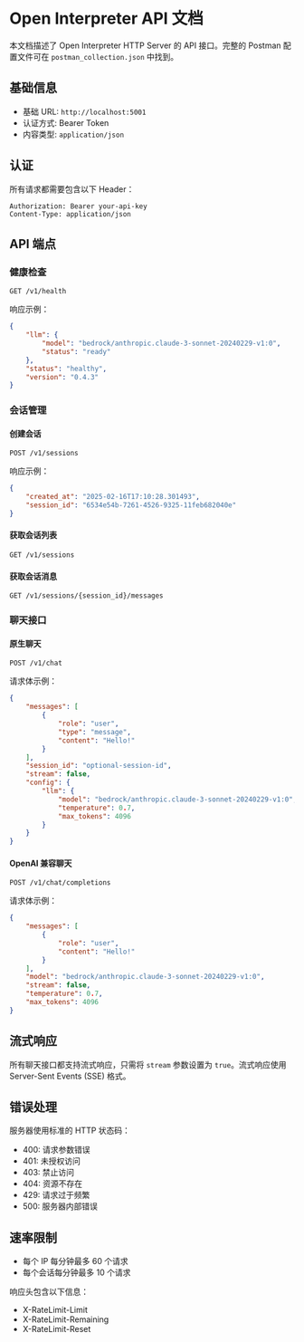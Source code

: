 # Open Interpreter API 文档

本文档描述了 Open Interpreter HTTP Server 的 API 接口。完整的 Postman 配置文件可在 `postman_collection.json` 中找到。

## 基础信息

- 基础 URL: `http://localhost:5001`
- 认证方式: Bearer Token
- 内容类型: `application/json`

## 认证

所有请求都需要包含以下 Header：
```http
Authorization: Bearer your-api-key
Content-Type: application/json
```

## API 端点

### 健康检查

```http
GET /v1/health
```

响应示例：
```json
{
    "llm": {
        "model": "bedrock/anthropic.claude-3-sonnet-20240229-v1:0",
        "status": "ready"
    },
    "status": "healthy",
    "version": "0.4.3"
}
```

### 会话管理

#### 创建会话

```http
POST /v1/sessions
```

响应示例：
```json
{
    "created_at": "2025-02-16T17:10:28.301493",
    "session_id": "6534e54b-7261-4526-9325-11feb682040e"
}
```

#### 获取会话列表

```http
GET /v1/sessions
```

#### 获取会话消息

```http
GET /v1/sessions/{session_id}/messages
```

### 聊天接口

#### 原生聊天

```http
POST /v1/chat
```

请求体示例：
```json
{
    "messages": [
        {
            "role": "user",
            "type": "message",
            "content": "Hello!"
        }
    ],
    "session_id": "optional-session-id",
    "stream": false,
    "config": {
        "llm": {
            "model": "bedrock/anthropic.claude-3-sonnet-20240229-v1:0",
            "temperature": 0.7,
            "max_tokens": 4096
        }
    }
}
```

#### OpenAI 兼容聊天

```http
POST /v1/chat/completions
```

请求体示例：
```json
{
    "messages": [
        {
            "role": "user",
            "content": "Hello!"
        }
    ],
    "model": "bedrock/anthropic.claude-3-sonnet-20240229-v1:0",
    "stream": false,
    "temperature": 0.7,
    "max_tokens": 4096
}
```

## 流式响应

所有聊天接口都支持流式响应，只需将 `stream` 参数设置为 `true`。流式响应使用 Server-Sent Events (SSE) 格式。

## 错误处理

服务器使用标准的 HTTP 状态码：

- 400: 请求参数错误
- 401: 未授权访问
- 403: 禁止访问
- 404: 资源不存在
- 429: 请求过于频繁
- 500: 服务器内部错误

## 速率限制

- 每个 IP 每分钟最多 60 个请求
- 每个会话每分钟最多 10 个请求

响应头包含以下信息：
- X-RateLimit-Limit
- X-RateLimit-Remaining
- X-RateLimit-Reset